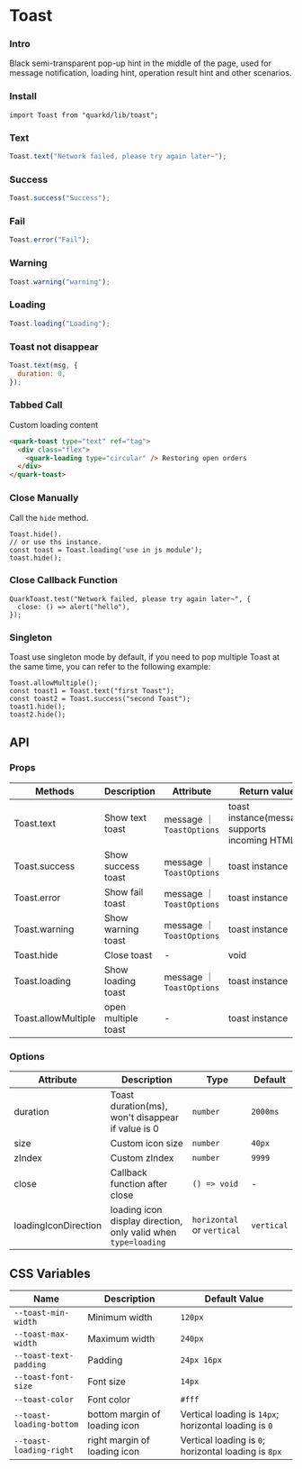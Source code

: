 # Toast

### Intro

Black semi-transparent pop-up hint in the middle of the page, used for message notification, loading hint, operation result hint and other scenarios.

### Install

```tsx
import Toast from "quarkd/lib/toast";
```

### Text

```javascript
Toast.text("Network failed, please try again later~");
```

### Success

```javascript
Toast.success("Success");
```

### Fail

```javascript
Toast.error("Fail");
```

### Warning

```javascript
Toast.warning("warning");
```

### Loading

```javascript
Toast.loading("Loading");
```

### Toast not disappear

```javascript
Toast.text(msg, {
  duration: 0,
});
```

### Tabbed Call

Custom loading content

```html
<quark-toast type="text" ref="tag">
  <div class="flex">
    <quark-loading type="circular" /> Restoring open orders
  </div>
</quark-toast>
```

### Close Manually

Call the `hide` method.

```tsx
Toast.hide().
// or use ths instance.
const toast = Toast.loading('use in js module');
toast.hide();
```

### Close Callback Function

```tsx
QuarkToast.test("Network failed, please try again later~", {
  close: () => alert("hello"),
});
```

### Singleton

Toast use singleton mode by default, if you need to pop multiple Toast at the same time, you can refer to the following example:

```tsx
Toast.allowMultiple();
const toast1 = Toast.text("first Toast");
const toast2 = Toast.success("second Toast");
toast1.hide();
toast2.hide();
```

## API

### Props

| Methods             | Description         | Attribute                 | Return value                                   |
| ------------------- | ------------------- | ------------------------- | ---------------------------------------------- |
| Toast.text          | Show text toast     | message ｜ `ToastOptions` | toast instance(message supports incoming HTML) |
| Toast.success       | Show success toast  | message ｜ `ToastOptions` | toast instance                                 |
| Toast.error         | Show fail toast     | message ｜ `ToastOptions` | toast instance                                 |
| Toast.warning       | Show warning toast  | message ｜ `ToastOptions` | toast instance                                 |
| Toast.hide          | Close toast         | -                         | void                                           |
| Toast.loading       | Show loading toast  | message ｜ `ToastOptions` | toast instance                                 |
| Toast.allowMultiple | open multiple toast | -                         | toast instance                                 |

### Options

| Attribute | Description                                       | Type       | Default  |
| --------- | ------------------------------------------------- | ---------- | -------- |
| duration  | Toast duration(ms), won't disappear if value is 0 | `number`   | `2000ms` |
| size      | Custom icon size                                  | `number`   | `40px`   |
| zIndex    | Custom zIndex                                     | `number`   | `9999`   |
| close     | Callback function after close                     | `() => void` | -        |
| loadingIconDirection    | loading icon display direction, only valid when `type=loading` | `horizontal` or `vertical` | `vertical` |


## CSS Variables

| Name                   | Description   | Default Value |
| ---------------------- | ------------- | ------------- |
| `--toast-min-width`    | Minimum width | `120px`       |
| `--toast-max-width`    | Maximum width | `240px`       |
| `--toast-text-padding` | Padding       | `24px 16px`   |
| `--toast-font-size`    | Font size     | `14px`        |
| `--toast-color`        | Font color    | `#fff`        |
| `--toast-loading-bottom` | bottom margin of loading icon | Vertical loading is `14px`; horizontal loading is `0` |
| `--toast-loading-right` | right margin of loading icon | Vertical loading is `0`; horizontal loading is `8px` |
